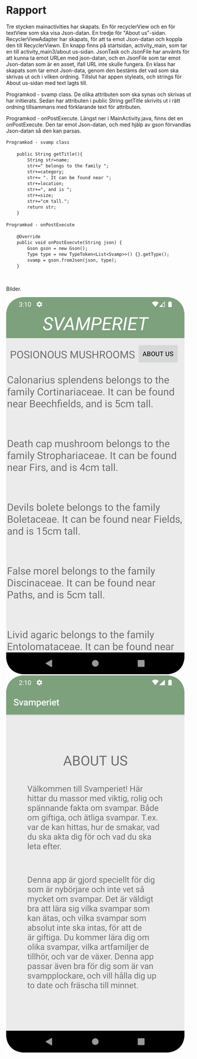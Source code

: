 
# Rapport

Tre stycken mainactivities har skapats. En för recyclerView och en för textView som ska visa Json-datan. En tredje för "About us"-sidan. RecyclerViewAdapter har skapats, för att ta emot
Json-datan och koppla den till RecyclerViewn. En knapp finns på startsidan, activity_main, som tar en till activity_main3/about us-sidan.
JsonTask och JsonFile har använts för att kunna ta emot URLen med json-datan, och en JsonFile som tar emot Json-datan som är en asset, ifall URL inte skulle fungera.
En klass har skapats som tar emot Json-data, genom den bestäms det vad som ska skrivas ut och i vilken ordning.
Tillslut har appen styleats, och strings för About us-sidan med text lagts till.


Programkod - svamp class. De olika attributen som ska synas och skrivas ut har initierats. Sedan har attributen i public String getTitle skrivits ut i rätt ordning tillsammans med förklarande text för attributen.

Programkod - onPostExecute. Längst ner i MainActivity.java, finns det en onPostExecute. Den tar emot Json-datan, och med hjälp av gson förvandlas Json-datan så den kan parsas.
```
Programkod - svamp class

    public String getTitle(){
        String str=name;
        str+=" belongs to the family ";
        str+=category;
        str+= ". It can be found near ";
        str+=location;
        str+=", and is ";
        str+=size;
        str+="cm tall.";
        return str;
    }
    
Programkod - onPostExecute

    @Override
    public void onPostExecute(String json) {
        Gson gson = new Gson();
        Type type = new TypeToken<List<Svamp>>() {}.getType();
        svamp = gson.fromJson(json, type);
    }
    
    
```

Bilder.

![](startHeltklar.png)
![](aboutUs.png)

